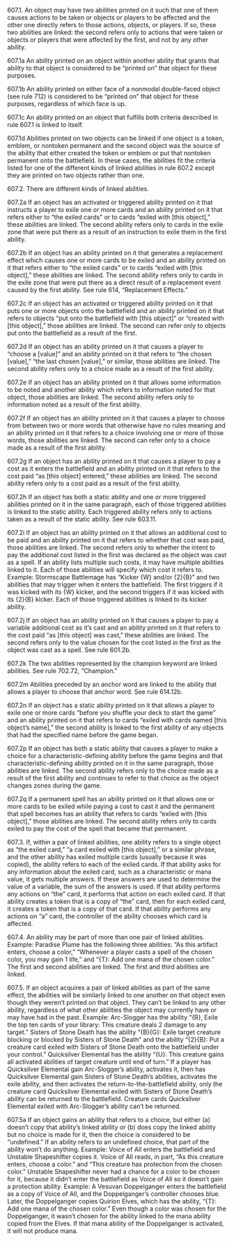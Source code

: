 607.1. An object may have two abilities printed on it such that one of them causes actions to be taken or objects or players to be affected and the other one directly refers to those actions, objects, or players. If so, these two abilities are linked: the second refers only to actions that were taken or objects or players that were affected by the first, and not by any other ability.

607.1a An ability printed on an object within another ability that grants that ability to that object is considered to be “printed on” that object for these purposes.

607.1b An ability printed on either face of a nonmodal double-faced object (see rule 712) is considered to be “printed on” that object for these purposes, regardless of which face is up.

607.1c An ability printed on an object that fulfills both criteria described in rule 607.1 is linked to itself.

607.1d Abilities printed on two objects can be linked if one object is a token, emblem, or nontoken permanent and the second object was the source of the ability that either created the token or emblem or put that nontoken permanent onto the battlefield. In these cases, the abilities fit the criteria listed for one of the different kinds of linked abilities in rule 607.2 except they are printed on two objects rather than one.

607.2. There are different kinds of linked abilities.

607.2a If an object has an activated or triggered ability printed on it that instructs a player to exile one or more cards and an ability printed on it that refers either to “the exiled cards” or to cards “exiled with [this object],” these abilities are linked. The second ability refers only to cards in the exile zone that were put there as a result of an instruction to exile them in the first ability.

607.2b If an object has an ability printed on it that generates a replacement effect which causes one or more cards to be exiled and an ability printed on it that refers either to “the exiled cards” or to cards “exiled with [this object],” these abilities are linked. The second ability refers only to cards in the exile zone that were put there as a direct result of a replacement event caused by the first ability. See rule 614, “Replacement Effects.”

607.2c If an object has an activated or triggered ability printed on it that puts one or more objects onto the battlefield and an ability printed on it that refers to objects “put onto the battlefield with [this object]” or “created with [this object],” those abilities are linked. The second can refer only to objects put onto the battlefield as a result of the first.

607.2d If an object has an ability printed on it that causes a player to “choose a [value]” and an ability printed on it that refers to “the chosen [value],” “the last chosen [value],” or similar, those abilities are linked. The second ability refers only to a choice made as a result of the first ability.

607.2e If an object has an ability printed on it that allows some information to be noted and another ability which refers to information noted for that object, those abilities are linked. The second ability refers only to information noted as a result of the first ability.

607.2f If an object has an ability printed on it that causes a player to choose from between two or more words that otherwise have no rules meaning and an ability printed on it that refers to a choice involving one or more of those words, those abilities are linked. The second can refer only to a choice made as a result of the first ability.

607.2g If an object has an ability printed on it that causes a player to pay a cost as it enters the battlefield and an ability printed on it that refers to the cost paid “as [this object] entered,” these abilities are linked. The second ability refers only to a cost paid as a result of the first ability.

607.2h If an object has both a static ability and one or more triggered abilities printed on it in the same paragraph, each of those triggered abilities is linked to the static ability. Each triggered ability refers only to actions taken as a result of the static ability. See rule 603.11.

607.2i If an object has an ability printed on it that allows an additional cost to be paid and an ability printed on it that refers to whether that cost was paid, those abilities are linked. The second refers only to whether the intent to pay the additional cost listed in the first was declared as the object was cast as a spell. If an ability lists multiple such costs, it may have multiple abilities linked to it. Each of those abilities will specify which cost it refers to.
Example: Stormscape Battlemage has “Kicker {W} and/or {2}{B}” and two abilities that may trigger when it enters the battlefield. The first triggers if it was kicked with its {W} kicker, and the second triggers if it was kicked with its {2}{B} kicker. Each of those triggered abilities is linked to its kicker ability.

607.2j If an object has an ability printed on it that causes a player to pay a variable additional cost as it’s cast and an ability printed on it that refers to the cost paid “as [this object] was cast,” these abilities are linked. The second refers only to the value chosen for the cost listed in the first as the object was cast as a spell. See rule 601.2b.

607.2k The two abilities represented by the champion keyword are linked abilities. See rule 702.72, “Champion.”

607.2m Abilities preceded by an anchor word are linked to the ability that allows a player to choose that anchor word. See rule 614.12b.

607.2n If an object has a static ability printed on it that allows a player to exile one or more cards “before you shuffle your deck to start the game” and an ability printed on it that refers to cards “exiled with cards named [this object’s name],” the second ability is linked to the first ability of any objects that had the specified name before the game began.

607.2p If an object has both a static ability that causes a player to make a choice for a characteristic-defining ability before the game begins and that characteristic-defining ability printed on it in the same paragraph, those abilities are linked. The second ability refers only to the choice made as a result of the first ability and continues to refer to that choice as the object changes zones during the game.

607.2q If a permanent spell has an ability printed on it that allows one or more cards to be exiled while paying a cost to cast it and the permanent that spell becomes has an ability that refers to cards “exiled with [this object],” those abilities are linked. The second ability refers only to cards exiled to pay the cost of the spell that became that permanent.

607.3. If, within a pair of linked abilities, one ability refers to a single object as “the exiled card,” “a card exiled with [this object],” or a similar phrase, and the other ability has exiled multiple cards (usually because it was copied), the ability refers to each of the exiled cards. If that ability asks for any information about the exiled card, such as a characteristic or mana value, it gets multiple answers. If these answers are used to determine the value of a variable, the sum of the answers is used. If that ability performs any actions on “the” card, it performs that action on each exiled card. If that ability creates a token that is a copy of “the” card, then for each exiled card, it creates a token that is a copy of that card. If that ability performs any actions on “a” card, the controller of the ability chooses which card is affected.

607.4. An ability may be part of more than one pair of linked abilities.
Example: Paradise Plume has the following three abilities: “As this artifact enters, choose a color,” “Whenever a player casts a spell of the chosen color, you may gain 1 life,” and “{T}: Add one mana of the chosen color.” The first and second abilities are linked. The first and third abilities are linked.

607.5. If an object acquires a pair of linked abilities as part of the same effect, the abilities will be similarly linked to one another on that object even though they weren’t printed on that object. They can’t be linked to any other ability, regardless of what other abilities the object may currently have or may have had in the past.
Example: Arc-Slogger has the ability “{R}, Exile the top ten cards of your library: This creature deals 2 damage to any target.” Sisters of Stone Death has the ability “{B}{G}: Exile target creature blocking or blocked by Sisters of Stone Death” and the ability “{2}{B}: Put a creature card exiled with Sisters of Stone Death onto the battlefield under your control.” Quicksilver Elemental has the ability “{U}: This creature gains all activated abilities of target creature until end of turn.” If a player has Quicksilver Elemental gain Arc-Slogger’s ability, activates it, then has Quicksilver Elemental gain Sisters of Stone Death’s abilities, activates the exile ability, and then activates the return-to-the-battlefield ability, only the creature card Quicksilver Elemental exiled with Sisters of Stone Death’s ability can be returned to the battlefield. Creature cards Quicksilver Elemental exiled with Arc-Slogger’s ability can’t be returned.

607.5a If an object gains an ability that refers to a choice, but either (a) doesn’t copy that ability’s linked ability or (b) does copy the linked ability but no choice is made for it, then the choice is considered to be “undefined.” If an ability refers to an undefined choice, that part of the ability won’t do anything.
Example: Voice of All enters the battlefield and Unstable Shapeshifter copies it. Voice of All reads, in part, “As this creature enters, choose a color.” and “This creature has protection from the chosen color.” Unstable Shapeshifter never had a chance for a color to be chosen for it, because it didn’t enter the battlefield as Voice of All so it doesn’t gain a protection ability.
Example: A Vesuvan Doppelganger enters the battlefield as a copy of Voice of All, and the Doppelganger’s controller chooses blue. Later, the Doppelganger copies Quirion Elves, which has the ability, “{T}: Add one mana of the chosen color.” Even though a color was chosen for the Doppelganger, it wasn’t chosen for the ability linked to the mana ability copied from the Elves. If that mana ability of the Doppelganger is activated, it will not produce mana.